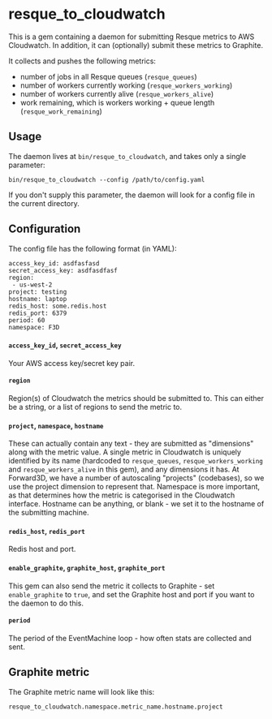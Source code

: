 # resque_to_cloudwatch

This is a gem containing a daemon for submitting Resque metrics to
AWS Cloudwatch. In addition, it can (optionally) submit these metrics to Graphite.

It collects and pushes the following metrics:
* number of jobs in all Resque queues (`resque_queues`)
* number of workers currently working (`resque_workers_working`)
* number of workers currently alive (`resque_workers_alive`)
* work remaining, which is workers working + queue length (`resque_work_remaining`)

## Usage

The daemon lives at `bin/resque_to_cloudwatch`, and takes only a single parameter:

    bin/resque_to_cloudwatch --config /path/to/config.yaml

If you don't supply this parameter, the daemon will look for a config file in the 
current directory.

## Configuration

The config file has the following format (in YAML):

    access_key_id: asdfasfasd
    secret_access_key: asdfasdfasf
    region: 
     - us-west-2
    project: testing
    hostname: laptop
    redis_host: some.redis.host
    redis_port: 6379
    period: 60
    namespace: F3D

#### `access_key_id`, `secret_access_key`

Your AWS access key/secret key pair.

#### `region`

Region(s) of Cloudwatch the metrics should be submitted to. This can either be a string, or
a list of regions to send the metric to.

#### `project`, `namespace`, `hostname`

These can actually contain any text - they are submitted as "dimensions" along
with the metric value. A single metric in Cloudwatch is uniquely identified by 
its name (hardcoded to `resque_queues`, `resque_workers_working` and `resque_workers_alive`
in this gem), and any dimensions it has. At Forward3D, we have a number of autoscaling "projects" 
(codebases), so we use the project dimension to represent that. Namespace is more 
important, as that determines how the metric is categorised in the Cloudwatch interface. 
Hostname can be anything, or blank - we set it to the hostname of the submitting machine.

#### `redis_host`, `redis_port`

Redis host and port.

#### `enable_graphite`, `graphite_host`, `graphite_port`

This gem can also send the metric it collects to Graphite - set `enable_graphite`
to `true`, and set the Graphite host and port if you want to the daemon to do this.

#### `period`

The period of the EventMachine loop - how often stats are collected and sent.

## Graphite metric

The Graphite metric name will look like this:

    resque_to_cloudwatch.namespace.metric_name.hostname.project

